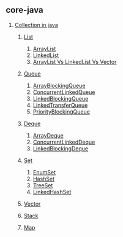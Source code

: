 ## core-java

1. [Collection in java](https://github.com/BrajeshKumarchaudhary/core_java-Data_Structure_Algorithm/blob/master/src/com/java/Collection/JavaCollection.java)
     1. [List]()
          1. [ArrayList](https://github.com/BrajeshKumarchaudhary/core_java-Data_Structure_Algorithm/blob/master/src/com/java/Collection/MyArrayList.java)
          2. [LinkedList](https://github.com/BrajeshKumarchaudhary/core_java-Data_Structure_Algorithm/blob/master/src/com/java/Collection/MyLinkedlist.java)
          3. [ArrayList Vs LinkedList Vs Vector](https://github.com/BrajeshKumarchaudhary/core_java-Data_Structure_Algorithm/blob/master/src/com/java/Collection/ArrayList_LinkedList_vector.java)
     2. [Queue](https://github.com/BrajeshKumarchaudhary/core_java-Data_Structure_Algorithm/tree/master/src/com/java/Collection/Queue)
          1. [ArrayBlockingQueue](https://github.com/BrajeshKumarchaudhary/core_java-Data_Structure_Algorithm/blob/master/src/com/java/Collection/Queue/ArrayBlockingqueue.java)
          2. [ConcurrentLinkedQueue](https://github.com/BrajeshKumarchaudhary/core_java-Data_Structure_Algorithm/blob/master/src/com/java/Collection/Queue/ConcurrentLinkedqueue.java)
          3. [LinkedBlockingQueue](https://github.com/BrajeshKumarchaudhary/core_java-Data_Structure_Algorithm/blob/master/src/com/java/Collection/Queue/LinkedBlockingqueue.java)
          4. [LinkedTransferQueue](https://github.com/BrajeshKumarchaudhary/core_java-Data_Structure_Algorithm/blob/master/src/com/java/Collection/Queue/LinkedTransferqueue.java)
          5. [PriorityBlockingQueue](https://github.com/BrajeshKumarchaudhary/core_java-Data_Structure_Algorithm/blob/master/src/com/java/Collection/Queue/PriorityBlockingqueue.java)
    3. [Deque](https://github.com/BrajeshKumarchaudhary/core_java-Data_Structure_Algorithm/blob/master/src/com/java/Collection/Deque/DequeInterface.java)
          1. [ArrayDeque](https://github.com/BrajeshKumarchaudhary/core_java-Data_Structure_Algorithm/blob/master/src/com/java/Collection/Deque/Arraydequeue.java)
          2. [ConcurrentLinkedDeque](https://github.com/BrajeshKumarchaudhary/core_java-Data_Structure_Algorithm/blob/master/src/com/java/Collection/Deque/ConcurrentLinkedDdeque.java)
          3. [LinkedBlockingDeque](https://github.com/BrajeshKumarchaudhary/core_java-Data_Structure_Algorithm/blob/master/src/com/java/Collection/Deque/LinkedBlockingdequeue.java)
    4. [Set]()
          1. [EnumSet]()
          2. [HashSet]()
          3. [TreeSet]()
          4. [LinkedHashSet]()

    5. [Vector]()
    6. [Stack]()
    7. [Map]()


